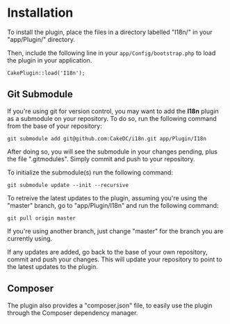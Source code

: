 Installation
============

To install the plugin, place the files in a directory labelled "I18n/" in your "app/Plugin/" directory.

Then, include the following line in your `app/Config/bootstrap.php` to load the plugin in your application.

```
CakePlugin::load('I18n');
```

Git Submodule
-------------

If you're using git for version control, you may want to add the **I18n** plugin as a submodule on your repository. To do so, run the following command from the base of your repository:

```
git submodule add git@github.com:CakeDC/i18n.git app/Plugin/I18n
```

After doing so, you will see the submodule in your changes pending, plus the file ".gitmodules". Simply commit and push to your repository.

To initialize the submodule(s) run the following command:

```
git submodule update --init --recursive
```

To retreive the latest updates to the plugin, assuming you're using the "master" branch, go to "app/Plugin/I18n" and run the following command:

```
git pull origin master
```

If you're using another branch, just change "master" for the branch you are currently using.

If any updates are added, go back to the base of your own repository, commit and push your changes. This will update your repository to point to the latest updates to the plugin.

Composer
--------

The plugin also provides a "composer.json" file, to easily use the plugin through the Composer dependency manager.
